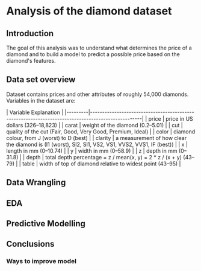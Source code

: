 # Analysis of the diamond dataset

## Introduction 
The goal of this analysis was to understand what  determines the price of a diamond and to build a model to predict a possible price based on the diamond's features.

## Data set overview
Dataset contains prices and other attributes of roughly 54,000 diamonds. Variables in the dataset are: 



|           Variable Explanation                                                                              |
|---------|---------------------------------------------------------------------------------------------------|
| price   | price in US dollars ($326–$18,823)                                                                |
| carat   | weight of the diamond (0.2–5.01)                                                                  |
| cut     | quality of the cut (Fair, Good, Very Good, Premium, Ideal)                                        |
| color   | diamond colour, from J (worst) to D (best)                                                        |
| clarity | a measurement of how clear the diamond is (I1 (worst), SI2, SI1, VS2, VS1, VVS2, VVS1, IF (best)) |
| x       | length in mm (0–10.74)                                                                            |
| y       | width in mm (0–58.9)                                                                              |
| z       | depth in mm (0–31.8)                                                                              |
| depth   | total depth percentage = z / mean(x, y) = 2 * z / (x + y) (43–79)                                 |
| table   | width of top of diamond relative to widest point (43–95)                                          |


## Data Wrangling



## EDA


## Predictive Modelling 



## Conclusions
### Ways to improve model